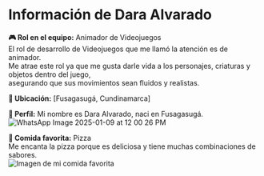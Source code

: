 # Información de Dara Alvarado 

**🎮 Rol en el equipo:** Animador de Videojuegos  
El rol de desarrollo de Videojuegos que me llamó la atención es de animador.  
Me atrae este rol ya que me gusta darle vida a los personajes, criaturas y objetos dentro del juego,  
asegurando que sus movimientos sean fluidos y realistas. 

**📍 Ubicación:** [Fusagasugá, Cundinamarca]

**👤 Perfil:** Mi nombre es Dara Alvarado, naci en Fusagasugá.
![WhatsApp Image 2025-01-09 at 12 00 26 PM](https://github.com/user-attachments/assets/3230b97b-f7e2-4a83-94ab-1db039a7cf5c)


**🍕 Comida favorita:** Pizza  
Me encanta la pizza porque es deliciosa y tiene muchas combinaciones de sabores.  
![Imagen de mi comida favorita](https://github.com/user-attachments/assets/e70c21dd-dec4-441b-bf3e-d3e31be931bb)
